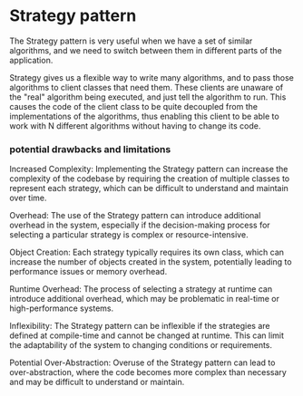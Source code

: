 # Strategy pattern

The Strategy pattern is very useful when we have a set of similar algorithms, and we need to switch between them in
different parts of the application.

Strategy gives us a flexible way to write many algorithms, and to pass those algorithms to client classes that
need them. These clients are unaware of the "real" algorithm being executed, and just tell the algorithm to run. This
causes the code of the client class to be quite decoupled from the implementations of the algorithms, thus enabling this
client to be able to work with N different algorithms without having to change its code.

### potential drawbacks and limitations

Increased Complexity: Implementing the Strategy pattern can increase the complexity of the codebase by requiring the
creation of multiple classes to represent each strategy, which can be difficult to understand and maintain over time.

Overhead: The use of the Strategy pattern can introduce additional overhead in the system, especially if the
decision-making process for selecting a particular strategy is complex or resource-intensive.

Object Creation: Each strategy typically requires its own class, which can increase the number of objects created in the
system, potentially leading to performance issues or memory overhead.

Runtime Overhead: The process of selecting a strategy at runtime can introduce additional overhead, which may be
problematic in real-time or high-performance systems.

Inflexibility: The Strategy pattern can be inflexible if the strategies are defined at compile-time and cannot be
changed at runtime. This can limit the adaptability of the system to changing conditions or requirements.

Potential Over-Abstraction: Overuse of the Strategy pattern can lead to over-abstraction, where the code becomes more
complex than necessary and may be difficult to understand or maintain.